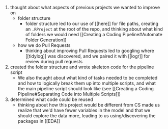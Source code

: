 1. thought about what aspects of previous projects we wanted to improve on
	- folder structure
		- folder structure led to our use of [[here]] for file paths, creating an `.RProject` at the root of the repo, and thinking about what kind of folders we would need [[Creating a Coding Pipeline#Automate Folder Generation]]
	- how we do Pull Requests
		- thinking about improving Pull Requests led to googling where [[tidylog]] was discovered, and we paired it with [[logr]] for review during pull requests
2. created the folder structure and wrote skeleton code for the pipeline script
	- We also thought about what kind of tasks needed to be completed and how to logically break them up into multiple scripts, and what the main pipeline script should look like (see [[Creating a Coding Pipeline#Separating Code into Multiple Scripts]])
3. determined what code could be reused
	- thinking about how this project would be different from CS made us realize that we'd have fewer variables in the model and that we should explore the data more, leading to us using/discovering the packages in [[EDA]]